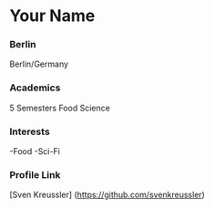 # Your Name 

### Berlin

Berlin/Germany

### Academics

5 Semesters Food Science

### Interests

-Food
-Sci-Fi

### Profile Link

[Sven Kreussler] (https://github.com/svenkreussler)

